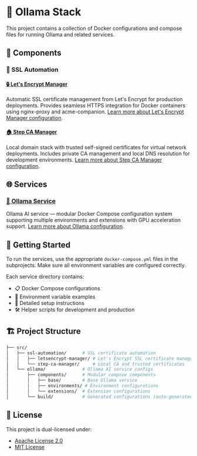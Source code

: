 # 🤖 Ollama Stack

This project contains a collection of Docker configurations and compose files for running Ollama and related services.

## 🧩 Components

### 🔐 SSL Automation

#### [🔒 Let's Encrypt Manager](src/ssl-automation/letsencrypt-manager)

Automatic SSL certificate management from Let's Encrypt for production deployments. Provides seamless HTTPS integration for Docker containers using nginx-proxy and acme-companion.
[Learn more about Let's Encrypt Manager configuration](src/ssl-automation/letsencrypt-manager/README.md).

#### [🏠 Step CA Manager](src/ssl-automation/step-ca-manager)

Local domain stack with trusted self-signed certificates for virtual network deployments. Includes private CA management and local DNS resolution for development environments.
[Learn more about Step CA Manager configuration](src/ssl-automation/step-ca-manager/README.md).

## 🌐 Services

### [🤖 Ollama Service](src/ollama)

Ollama AI service — modular Docker Compose configuration system supporting multiple environments and extensions with GPU acceleration support.
[Learn more about Ollama configuration](src/ollama/README.md).

## 🚀 Getting Started

To run the services, use the appropriate `docker-compose.yml` files in the subprojects. Make sure all environment variables are configured correctly.

Each service directory contains:

- 📋 Docker Compose configurations
- 🔧 Environment variable examples
- 📖 Detailed setup instructions
- 🛠️ Helper scripts for development and production

## 🏗️ Project Structure

```sh
├── src/
│   ├── ssl-automation/      # SSL certificate automation
│   │   ├── letsencrypt-manager/ # Let's Encrypt SSL certificate management
│   │   └── step-ca-manager/     # Local CA and trusted certificates
│   └── ollama/              # Ollama AI service configs
│       ├── components/      # Modular compose components
│       │   ├── base/        # Base Ollama service
│       │   ├── environments/ # Environment configurations
│       │   └── extensions/  # Extension configurations
│       └── build/           # Generated configurations (auto-generated)
```

## 📄 License

This project is dual-licensed under:

- [Apache License 2.0](LICENSE-APACHE)
- [MIT License](LICENSE-MIT)
